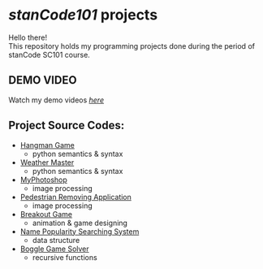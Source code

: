# *stanCode101*   projects
Hello there!\
This repository holds my programming projects done during the period of stanCode SC101 course.

## DEMO VIDEO 
Watch my demo videos *[here](https://drive.google.com/drive/folders/1fq0OUN0W_t46ZRz56wHoyJsP5nYHDgP0?usp=sharing)*

## Project Source Codes:
* [Hangman Game](https://github.com/huangichen97/sc-projects/blob/main/SC101%20-%20Github/Hangman_Game/hangman.py)
  * python semantics & syntax
* [Weather Master](https://github.com/huangichen97/sc-projects/blob/main/SC101%20-%20Github/Weather_Master/weather_master.py)
  * python semantics & syntax
* [MyPhotoshop](https://github.com/huangichen97/sc-projects/blob/main/SC101%20-%20Github/My_Photoshop%20(Image%20Processing)/best_photoshop_award.py)
  * image processing
* [Pedestrian Removing Application](https://github.com/huangichen97/sc-projects/blob/main/SC101%20-%20Github/Pedestrian_Removing_Application%20(Image%20Processing)/stanCodoshop.py)
  * image processing
* [Breakout Game](https://github.com/huangichen97/sc-projects/blob/main/SC101%20-%20Github/Break_Out_game%20(Object-Oriented%20Design)/breakout_ext.py)
  * animation & game designing
* [Name Popularity Searching System](https://github.com/huangichen97/sc-projects/blob/main/SC101%20-%20Github/Name_Popularity_Searching_System%20(Data%20structure)/babygraphics.py)
  * data structure
* [Boggle Game Solver](https://github.com/huangichen97/sc-projects/blob/main/SC101%20-%20Github/Boggle_Game_Solver%20(Recursion)/boggle.py)
  * recursive functions
